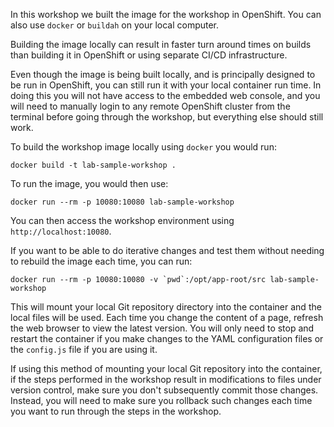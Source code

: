 In this workshop we built the image for the workshop in OpenShift. You can also use `docker` or `buildah` on your local computer.

Building the image locally can result in faster turn around times on builds than building it in OpenShift or using separate CI/CD infrastructure.

Even though the image is being built locally, and is principally designed to be run in OpenShift, you can still run it with your local container run time. In doing this you will not have access to the embedded web console, and you will need to manually login to any remote OpenShift cluster from the terminal before going through the workshop, but everything else should still work.

To build the workshop image locally using `docker` you would run:

```
docker build -t lab-sample-workshop .
```

To run the image, you would then use:

```
docker run --rm -p 10080:10080 lab-sample-workshop
```

You can then access the workshop environment using `http://localhost:10080`.

If you want to be able to do iterative changes and test them without needing to rebuild the image each time, you can run:

```
docker run --rm -p 10080:10080 -v `pwd`:/opt/app-root/src lab-sample-workshop
```

This will mount your local Git repository directory into the container and the local files will be used. Each time you change the content of a page, refresh the web browser to view the latest version. You will only need to stop and restart the container if you make changes to the YAML configuration files or the `config.js` file if you are using it.

If using this method of mounting your local Git repository into the container, if the steps performed in the workshop result in modifications to files under version control, make sure you don't subsequently commit those changes. Instead, you will need to make sure you rollback such changes each time you want to run through the steps in the workshop.
